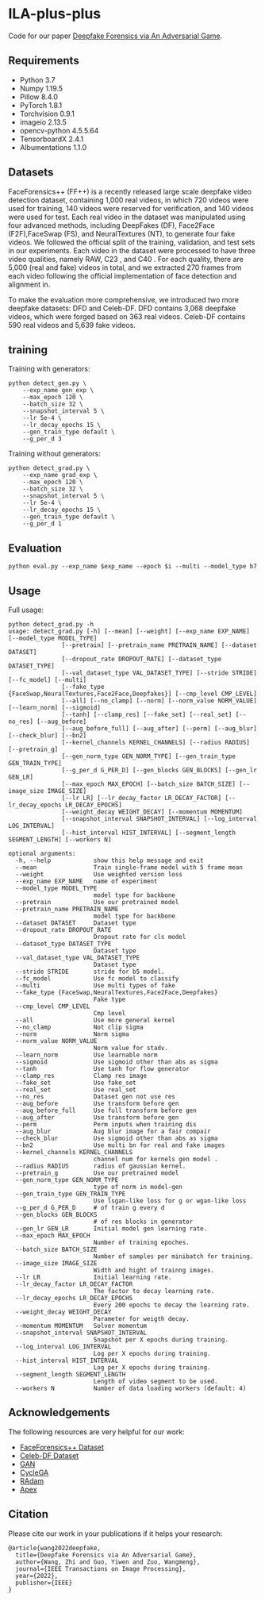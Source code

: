 # ILA-plus-plus
Code for our paper [Deepfake Forensics via An Adversarial Game](https://arxiv.org/abs/2103.13567).

## Requirements
* Python 3.7
* Numpy 1.19.5
* Pillow 8.4.0
* PyTorch 1.8.1
* Torchvision 0.9.1
* imageio 2.13.5
* opencv-python 4.5.5.64
* TensorboardX 2.4.1
* Albumentations 1.1.0

## Datasets
FaceForensics++ (FF++) is a recently released large scale deepfake video detection dataset, containing 1,000 real videos, in which 720 videos were used for training, 140 videos were reserved for verification, and 140 videos were used for test. Each real video in the dataset was manipulated using four advanced methods, including DeepFakes (DF), Face2Face (F2F),FaceSwap (FS), and NeuralTextures (NT), to generate four fake videos. We followed the official split of the training, validation, and test sets in our experiments. Each video in the dataset were processed to have three video qualities, namely RAW, C23 , and C40 . For each quality, there are 5,000 (real and fake) videos in total, and we extracted 270 frames from each video following the official implementation of face detection and alignment in. 

To make the evaluation more comprehensive, we introduced two more deepfake datasets: DFD and Celeb-DF. DFD contains 3,068 deepfake videos, which were forged based on 363 real videos. Celeb-DF contains 590 real videos and 5,639 fake videos.

## training
Training with generators:
```
python detect_gen.py \
    --exp_name gen_exp \
    --max_epoch 120 \
    --batch_size 32 \
    --snapshot_interval 5 \
    --lr 5e-4 \
    --lr_decay_epochs 15 \
    --gen_train_type default \
    --g_per_d 3
```

Training without generators:
```
python detect_grad.py \
    --exp_name grad_exp \
    --max_epoch 120 \
    --batch_size 32 \
    --snapshot_interval 5 \
    --lr 5e-4 \
    --lr_decay_epochs 15 \
    --gen_train_type default \
    --g_per_d 1
```


## Evaluation
```
python eval.py --exp_name $exp_name --epoch $i --multi --model_type b7
```

## Usage
Full usage:
```
python detect_grad.py -h
usage: detect_grad.py [-h] [--mean] [--weight] [--exp_name EXP_NAME] [--model_type MODEL_TYPE]
               [--pretrain] [--pretrain_name PRETRAIN_NAME] [--dataset DATASET]
               [--dropout_rate DROPOUT_RATE] [--dataset_type DATASET_TYPE]
               [--val_dataset_type VAL_DATASET_TYPE] [--stride STRIDE] [--fc_model] [--multi]       
               [--fake_type {FaceSwap,NeuralTextures,Face2Face,Deepfakes}] [--cmp_level CMP_LEVEL]  
               [--all] [--no_clamp] [--norm] [--norm_value NORM_VALUE] [--learn_norm] [--sigmoid]   
               [--tanh] [--clamp_res] [--fake_set] [--real_set] [--no_res] [--aug_before]
               [--aug_before_full] [--aug_after] [--perm] [--aug_blur] [--check_blur] [--bn2]       
               [--kernel_channels KERNEL_CHANNELS] [--radius RADIUS] [--pretrain_g]
               [--gen_norm_type GEN_NORM_TYPE] [--gen_train_type GEN_TRAIN_TYPE]
               [--g_per_d G_PER_D] [--gen_blocks GEN_BLOCKS] [--gen_lr GEN_LR]
               [--max_epoch MAX_EPOCH] [--batch_size BATCH_SIZE] [--image_size IMAGE_SIZE]
               [--lr LR] [--lr_decay_factor LR_DECAY_FACTOR] [--lr_decay_epochs LR_DECAY_EPOCHS]    
               [--weight_decay WEIGHT_DECAY] [--momentum MOMENTUM]
               [--snapshot_interval SNAPSHOT_INTERVAL] [--log_interval LOG_INTERVAL]
               [--hist_interval HIST_INTERVAL] [--segment_length SEGMENT_LENGTH] [--workers N]      

optional arguments:
  -h, --help            show this help message and exit
  --mean                Train single-frame model with 5 frame mean
  --weight              Use weighted version loss
  --exp_name EXP_NAME   name of experiment
  --model_type MODEL_TYPE
                        model type for backbone
  --pretrain            Use our pretrained model
  --pretrain_name PRETRAIN_NAME
                        model type for backbone
  --dataset DATASET     Dataset type
  --dropout_rate DROPOUT_RATE
                        Dropout rate for cls model
  --dataset_type DATASET_TYPE
                        Dataset type
  --val_dataset_type VAL_DATASET_TYPE
                        Dataset type
  --stride STRIDE       stride for b5 model.
  --fc_model            Use fc model to classify
  --multi               Use multi types of fake
  --fake_type {FaceSwap,NeuralTextures,Face2Face,Deepfakes}
                        Fake type
  --cmp_level CMP_LEVEL
                        Cmp level
  --all                 Use more general kernel
  --no_clamp            Not clip sigma
  --norm                Norm sigma
  --norm_value NORM_VALUE
                        Norm value for stadv.
  --learn_norm          Use learnable norm
  --sigmoid             Use sigmoid other than abs as sigma
  --tanh                Use tanh for flow generator
  --clamp_res           Clamp res image
  --fake_set            Use fake_set
  --real_set            Use real_set
  --no_res              Dataset gen not use res
  --aug_before          Use transform before gen
  --aug_before_full     Use full transform before gen
  --aug_after           Use transform before gen
  --perm                Perm inputs when training dis
  --aug_blur            Aug blur image for a fair compair
  --check_blur          Use sigmoid other than abs as sigma
  --bn2                 Use multi bn for real and fake images
  --kernel_channels KERNEL_CHANNELS
                        channel num for kernels gen model .
  --radius RADIUS       radius of gaussian kernel.
  --pretrain_g          Use our pretrained model
  --gen_norm_type GEN_NORM_TYPE
                        type of norm in model-gen
  --gen_train_type GEN_TRAIN_TYPE
                        Use lsgan-like loss for g or wgan-like loss
  --g_per_d G_PER_D     # of train g every d
  --gen_blocks GEN_BLOCKS
                        # of res blocks in generator
  --gen_lr GEN_LR       Initial model gen learning rate.
  --max_epoch MAX_EPOCH
                        Number of training epoches.
  --batch_size BATCH_SIZE
                        Number of samples per minibatch for training.
  --image_size IMAGE_SIZE
                        Width and hight of trainng images.
  --lr LR               Initial learning rate.
  --lr_decay_factor LR_DECAY_FACTOR
                        The factor to decay learning rate.
  --lr_decay_epochs LR_DECAY_EPOCHS
                        Every 200 epochs to decay the learning rate.
  --weight_decay WEIGHT_DECAY
                        Parameter for weigth decay.
  --momentum MOMENTUM   Solver momentum
  --snapshot_interval SNAPSHOT_INTERVAL
                        Snapshot per X epochs during training.
  --log_interval LOG_INTERVAL
                        Log per X epochs during training.
  --hist_interval HIST_INTERVAL
                        Log per X epochs during training.
  --segment_length SEGMENT_LENGTH
                        Length of video segment to be used.
  --workers N           Number of data loading workers (default: 4)
```

## Acknowledgements
The following resources are very helpful for our work:

* [FaceForensics++ Dataset](https://github.com/ondyari/FaceForensics)
* [Celeb-DF Dataset](https://github.com/yuezunli/celeb-deepfakeforensics)
* [GAN](https://arxiv.org/abs/1406.2661)
* [CycleGA](https://junyanz.github.io/CycleGAN)
* [RAdam](https://github.com/LiyuanLucasLiu/RAdam)
* [Apex](https://github.com/NVIDIA/apex)


## Citation
Please cite our work in your publications if it helps your research:

```
@article{wang2022deepfake,
  title={Deepfake Forensics via An Adversarial Game},
  author={Wang, Zhi and Guo, Yiwen and Zuo, Wangmeng},
  journal={IEEE Transactions on Image Processing},
  year={2022},
  publisher={IEEE}
}
```
